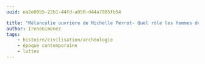 ```yaml
---
uuid: ea2e00b5-22b1-44fd-a050-d44a7985fb54

title: "Mélancolie ouvrière de Michelle Perrot- Quel rôle les femmes des classes populaires jouaient-elles dans les luttes sociales du début du XXe siècle ?"
author: IreneGimenez
tags:
    - histoire/civilisation/archéologie
    - époque contemporaine
    - luttes
---
```

